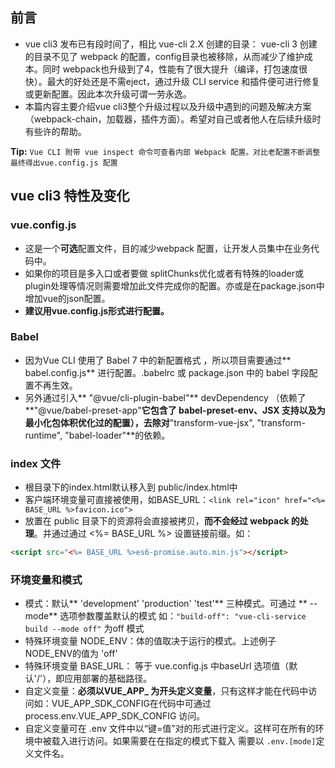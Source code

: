 ## 前言
 - vue cli3 发布已有段时间了，相比 vue-cli 2.X 创建的目录： vue-cli 3 创建的目录不见了 webpack 的配置，config目录也被移除，从而减少了维护成本。同时 webpack也升级到了4，性能有了很大提升（编译，打包速度很快）。最大的好处还是不需eject，通过升级 CLI service 和插件便可进行修复或更新配置。因此本次升级可谓一劳永逸。
 - 本篇内容主要介绍vue cli3整个升级过程以及升级中遇到的问题及解决方案（webpack-chain，加载器，插件方面）。希望对自己或者他人在后续升级时有些许的帮助。

**Tip:**  `Vue CLI 附带 vue inspect 命令可查看内部 Webpack 配置。对比老配置不断调整最终得出vue.config.js 配置`

## vue cli3 特性及变化
### vue.config.js
   - 这是一个**可选**配置文件，目的减少webpack 配置，让开发人员集中在业务代码中。
   - 如果你的项目是多入口或者要做 splitChunks优化或者有特殊的loader或plugin处理等情况则需要增加此文件完成你的配置。亦或是在package.json中增加vue的json配置。
   - **建议用vue.config.js形式进行配置。**

### Babel
 - 因为Vue CLI 使用了 Babel 7 中的新配置格式 ，所以项目需要通过** babel.config.js** 进行配置。.babelrc 或 package.json 中的 babel 字段配置不再生效。
 - 另外通过引入** "@vue/cli-plugin-babel"** devDependency （依赖了**"@vue/babel-preset-app"**它包含了 babel-preset-env、JSX 支持以及为最小化包体积优化过的配置），去除对**"transform-vue-jsx", "transform-runtime", "babel-loader"**的依赖。

### index 文件
 - 根目录下的index.html默认移入到 public/index.html中
 - 客户端环境变量可直接被使用，如BASE_URL：`<link rel="icon" href="<%= BASE_URL %>favicon.ico">
`
- 放置在 public 目录下的资源将会直接被拷贝，**而不会经过 webpack 的处理**。并通过通过 <%= BASE_URL %> 设置链接前缀。如：
``` html 
<script src="<%= BASE_URL %>es6-promise.auto.min.js"></script>
```
### 环境变量和模式
 - 模式：默认** 'development' 'production' 'test'** 三种模式。可通过 ** --mode** 选项参数覆盖默认的模式 如：`"build-off": "vue-cli-service build --mode off"` 为off 模式
 - 特殊环境变量 NODE_ENV：体的值取决于运行的模式。上述例子 NODE_ENV的值为 'off'
 - 特殊环境变量 BASE_URL： 等于 vue.config.js 中baseUrl 选项值（默认'/'），即应用部署的基础路径。
 - 自定义变量：**必须以VUE_APP_ 为开头定义变量**，只有这样才能在代码中访问如：VUE_APP_SDK_CONFIG在代码中可通过 process.env.VUE_APP_SDK_CONFIG 访问。
 - 自定义变量可在 .env 文件中以“键=值”对的形式进行定义。这样可在所有的环境中被载入进行访问。如果需要在在指定的模式下载入 需要以 `.env.[mode]`定义文件名。